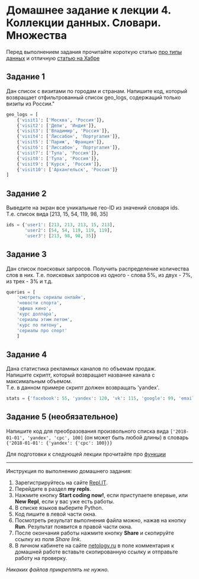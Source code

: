 # Домашнее задание к лекции 4. Коллекции данных. Словари. Множества

Перед выполнением задания прочитайте короткую статью [про типы данных](https://wombat.org.ua/AByteOfPython/data_structures.html) и отличную [статью на Хабре](https://habr.com/ru/post/319164/)

## Задание 1  
Дан список с визитами по городам и странам.  Напишите код, который возвращает отфильтрованный список geo_logs, содержащий только визиты из России."
```python
geo_logs = [
    {'visit1': ['Москва', 'Россия']},
    {'visit2': ['Дели', 'Индия']},
    {'visit3': ['Владимир', 'Россия']},
    {'visit4': ['Лиссабон', 'Португалия']},
    {'visit5': ['Париж', 'Франция']},
    {'visit6': ['Лиссабон', 'Португалия']},
    {'visit7': ['Тула', 'Россия']},
    {'visit8': ['Тула', 'Россия']},
    {'visit9': ['Курск', 'Россия']},
    {'visit10': ['Архангельск', 'Россия']}
]
```

## Задание 2  
Выведите на экран все уникальные гео-ID из значений словаря ids.   
Т.е. список вида [213, 15, 54, 119, 98, 35]
```python
ids = {'user1': [213, 213, 213, 15, 213],
       'user2': [54, 54, 119, 119, 119],
       'user3': [213, 98, 98, 35]}
``` 

## Задание 3  
Дан список поисковых запросов. Получить распределение количества слов в них.
Т.е. поисковых запросов из одного - слова 5%, из двух - 7%, из трех - 3% и т.д.
```python
queries = [
    'смотреть сериалы онлайн',
    'новости спорта',
    'афиша кино',
    'курс доллара',
    'сериалы этим летом',
    'курс по питону',
    'сериалы про спорт'
    ]
```

## Задание 4  
Дана статистика рекламных каналов по объемам продаж.  
Напишите скрипт, который возвращает название канала с максимальным объемом.  
Т.е. в данном примере скрипт должен возвращать 'yandex'.  
```python
stats = {'facebook': 55, 'yandex': 120, 'vk': 115, 'google': 99, 'email': 42, 'ok': 98}
```

## Задание 5 (необязательное)  
Напишите код для преобразования произвольного списка вида ```['2018-01-01', 'yandex', 'cpc', 100]``` (он может быть любой длины) в словарь
```{'2018-01-01': {'yandex': {'cpc': 100}}}```


Для подготовки к следующей лекции прочитайте про [функции](https://foxford.ru/wiki/informatika/funktsii-v-python)

---
Инструкция по выполнению домашнего задания:

1. Зарегистрируйтесь на сайте [Repl.IT](https://repl.it/).
2. Перейдите в раздел **my repls**.
3. Нажмите кнопку **Start coding now!**, если приступаете впервые, или **New Repl**, если у вас уже есть работы.
4. В списке языков выберите Python.
5. Код пишите в левой части окна.
6. Посмотреть результат выполнения файла можно, нажав на кнопку **Run**. Результат появится в правой части окна.
7. После окончания работы нажмите кнопку **Share** и скопируйте ссылку из поля *Share link*.
8. В личном кабинете на сайте [netology.ru](http://netology.ru/) в поле комментария к домашней работе вставьте скопированную ссылку и отправьте работу на проверку.

*Никаких файлов прикреплять не нужно.*
